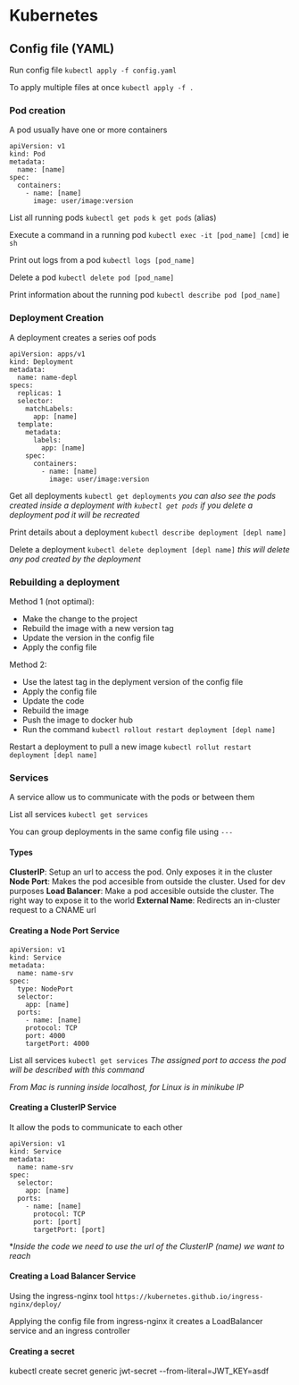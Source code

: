# Kubernetes

## Config file (YAML)

Run config file
`kubectl apply -f config.yaml`

To apply multiple files at once
`kubectl apply -f .`

### Pod creation
A pod usually have one or more containers

```
apiVersion: v1
kind: Pod
metadata:
  name: [name]
spec:
  containers:
    - name: [name]
      image: user/image:version
```

List all running pods
`kubectl get pods`
`k get pods` (alias)

Execute a command in a running pod
`kubectl exec -it [pod_name] [cmd]`
ie `sh`

Print out logs from a pod
`kubectl logs [pod_name]`

Delete a pod
`kubectl delete pod [pod_name]`

Print information about the running pod
`kubectl describe pod [pod_name]`

### Deployment Creation
A deployment creates a series oof pods

```
apiVersion: apps/v1
kind: Deployment
metadata:
  name: name-depl
specs:
  replicas: 1
  selector:
    matchLabels:
      app: [name]
  template:
    metadata:
      labels:
        app: [name]
    spec:
      containers:
        - name: [name]
          image: user/image:version
```

Get all deployments
`kubectl get deployments`
_you can also see the pods created inside a deployment with `kubectl get pods`_
_if you delete a deployment pod it will be recreated_

Print details about a deployment
`kubectl describe deployment [depl name]`

Delete a deployment
`kubectl delete deployment [depl name]`
_this will delete any pod created by the deployment_


### Rebuilding a deployment

Method 1 (not optimal):
- Make the change to the project
- Rebuild the image with a new version tag
- Update the version in the config file
- Apply the config file

Method 2:
- Use the latest tag in the deplyment version of the config file
- Apply the config file
- Update the code
- Rebuild the image
- Push the image to docker hub
- Run the command `kubectl rollout restart deployment [depl name]`

Restart a deployment to pull a new image
`kubectl rollut restart deployment [depl name]`


### Services
A service allow us to communicate with the pods or between them

List all services
`kubectl get services`

You can group deployments in the same config file using
`---`

#### Types
**ClusterIP**: Setup an url to access the pod. Only exposes it in the cluster
**Node Port**: Makes the pod accesible from outside the cluster. Used for dev purposes
**Load Balancer**: Make a pod accesible outside the cluster. The right way to expose it to the world
**External Name**: Redirects an in-cluster request to a CNAME url

#### Creating a Node Port Service
```
apiVersion: v1
kind: Service
metadata:
  name: name-srv
spec:
  type: NodePort
  selector:
    app: [name]
  ports:
    - name: [name]
    protocol: TCP
    port: 4000
    targetPort: 4000
```

List all services
`kubectl get services`
_The assigned port to access the pod will be described with this command_

_From Mac is running inside localhost, for Linux is in minikube IP_

#### Creating a ClusterIP Service
It allow the pods to communicate to each other

```
apiVersion: v1
kind: Service
metadata:
  name: name-srv
spec:
  selector:
    app: [name]
  ports:
    - name: [name]
      protocol: TCP
      port: [port]
      targetPort: [port] 
```

*_Inside the code we need to use the url of the ClusterIP (name) we want to reach_

#### Creating a Load Balancer Service

Using the ingress-nginx tool
`https://kubernetes.github.io/ingress-nginx/deploy/`

Applying the config file from ingress-nginx it creates a LoadBalancer service and an ingress controller

#### Creating a secret
kubectl create secret generic jwt-secret --from-literal=JWT_KEY=asdf